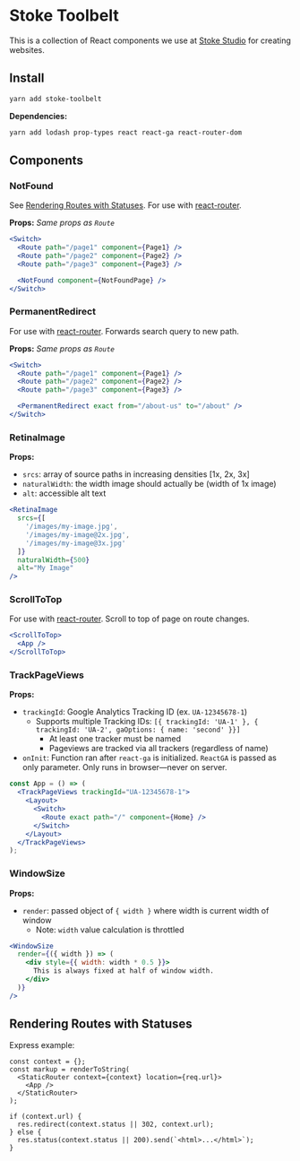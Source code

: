 # Stoke Toolbelt

This is a collection of React components we use at
[Stoke Studio](https://stokestudio.com) for creating websites.

## Install

```bash
yarn add stoke-toolbelt
```

**Dependencies:**

```bash
yarn add lodash prop-types react react-ga react-router-dom
```

## Components

### NotFound

See [Rendering Routes with Statuses](#render-statuses). For use with
[react-router](https://github.com/ReactTraining/react-router).

**Props:** _Same props as `Route`_

```jsx
<Switch>
  <Route path="/page1" component={Page1} />
  <Route path="/page2" component={Page2} />
  <Route path="/page3" component={Page3} />

  <NotFound component={NotFoundPage} />
</Switch>
```

### PermanentRedirect

For use with [react-router](https://github.com/ReactTraining/react-router).
Forwards search query to new path.

**Props:** _Same props as `Route`_

```jsx
<Switch>
  <Route path="/page1" component={Page1} />
  <Route path="/page2" component={Page2} />
  <Route path="/page3" component={Page3} />

  <PermanentRedirect exact from="/about-us" to="/about" />
</Switch>
```

### RetinaImage

**Props:**

* `srcs`: array of source paths in increasing densities [1x, 2x, 3x]
* `naturalWidth`: the width image should actually be (width of 1x image)
* `alt`: accessible alt text

```jsx
<RetinaImage
  srcs={[
    '/images/my-image.jpg',
    '/images/my-image@2x.jpg',
    '/images/my-image@3x.jpg'
  ]}
  naturalWidth={500}
  alt="My Image"
/>
```

### ScrollToTop

For use with [react-router](https://github.com/ReactTraining/react-router).
Scroll to top of page on route changes.

```jsx
<ScrollToTop>
  <App />
</ScrollToTop>
```

### TrackPageViews

**Props:**

* `trackingId`: Google Analytics Tracking ID (ex. `UA-12345678-1`)
  * Supports multiple Tracking IDs: `[{ trackingId: 'UA-1' }, { trackingId: 'UA-2', gaOptions: { name: 'second' }}]`
    * At least one tracker must be named
    * Pageviews are tracked via all trackers (regardless of name)
* `onInit`: Function ran after `react-ga` is initialized. `ReactGA` is passed as only parameter. Only runs in browser—never on server.

```jsx
const App = () => (
  <TrackPageViews trackingId="UA-12345678-1">
    <Layout>
      <Switch>
        <Route exact path="/" component={Home} />
      </Switch>
    </Layout>
  </TrackPageViews>
);
```

### WindowSize

**Props:**

* `render`: passed object of `{ width }` where width is current width of window
  * Note: `width` value calculation is throttled

```jsx
<WindowSize
  render={({ width }) => (
    <div style={{ width: width * 0.5 }}>
      This is always fixed at half of window width.
    </div>
  )}
/>
```

## Rendering Routes with Statuses

Express example:

```
const context = {};
const markup = renderToString(
  <StaticRouter context={context} location={req.url}>
    <App />
  </StaticRouter>
);

if (context.url) {
  res.redirect(context.status || 302, context.url);
} else {
  res.status(context.status || 200).send(`<html>...</html>`);
}
```
